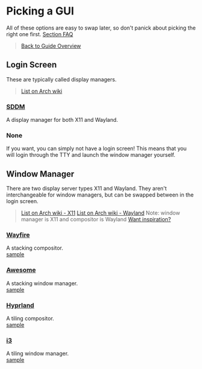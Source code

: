 # Picking a GUI
All of these options are easy to swap later, so don't panick about picking the right one first.
[Section FAQ](faq-gui.md)

> [Back to Guide Overview](main.md)

## Login Screen
These are typically called display managers.
> [List on Arch wiki](https://wiki.archlinux.org/title/display_manager)

### [SDDM](https://github.com/sddm/sddm)
A display manager for both X11 and Wayland.

### None
If you want, you can simply not have a login screen!
This means that you will login through the TTY and launch the window manager yourself.

## Window Manager
There are two display server types X11 and Wayland.
They aren't interchangeable for window managers, but can be swapped between in the login screen.
> [List on Arch wiki - X11](https://wiki.archlinux.org/title/window_manager)
> [List on Arch wiki - Wayland](https://wiki.archlinux.org/title/Wayland#Compositors)
> Note: window manager is X11 and compositor is Wayland
[Want inspiration?](https://www.reddit.com/r/unixporn/)

### [Wayfire](https://github.com/WayfireWM/wayfire)
A stacking compositor.  
[sample](https://www.reddit.com/r/unixporn/comments/j5uj6a/wayfire_super_cool/)

### [Awesome](https://github.com/awesomeWM/awesome)
A stacking window manager.  
[sample](https://github.com/awesomeWM/awesome/issues/1395)

### [Hyprland](https://hyprland.org/)
A tiling compositor.  
[sample](https://hyprland.org/hall_of_fame/)

### [i3](https://i3wm.org/)
A tiling window manager.  
[sample](https://github.com/addy-dclxvi/i3-starterpack)

